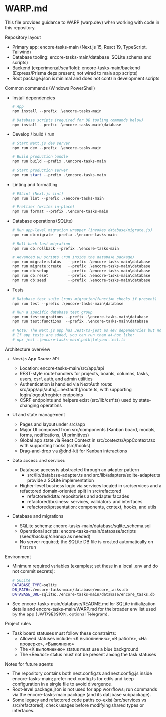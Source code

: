 # WARP.md

This file provides guidance to WARP (warp.dev) when working with code in this repository.

Repository layout
- Primary app: encore-tasks-main (Next.js 15, React 19, TypeScript, Tailwind)
- Database tooling: encore-tasks-main/database (SQLite schema and scripts)
- Backend (experimental/scaffold): encore-tasks-main/backend (Express/Prisma deps present; not wired to main app scripts)
- Root package.json is minimal and does not contain development scripts

Common commands (Windows PowerShell)
- Install dependencies
  ```powershell path=null start=null
  # App
  npm install --prefix .\encore-tasks-main

  # Database scripts (required for DB tooling commands below)
  npm install --prefix .\encore-tasks-main\database
  ```

- Develop / build / run
  ```powershell path=null start=null
  # Start Next.js dev server
  npm run dev --prefix .\encore-tasks-main

  # Build production bundle
  npm run build --prefix .\encore-tasks-main

  # Start production server
  npm run start --prefix .\encore-tasks-main
  ```

- Linting and formatting
  ```powershell path=null start=null
  # ESLint (Next.js lint)
  npm run lint --prefix .\encore-tasks-main

  # Prettier (writes in-place)
  npm run format --prefix .\encore-tasks-main
  ```

- Database operations (SQLite)
  ```powershell path=null start=null
  # Run app-level migration wrapper (invokes database/migrate.js)
  npm run db:migrate --prefix .\encore-tasks-main

  # Roll back last migration
  npm run db:rollback --prefix .\encore-tasks-main

  # Advanced DB scripts (run inside the database package)
  npm run migrate:status   --prefix .\encore-tasks-main\database
  npm run migrate:create   --prefix .\encore-tasks-main\database
  npm run db:setup         --prefix .\encore-tasks-main\database
  npm run db:reset         --prefix .\encore-tasks-main\database
  npm run db:seed          --prefix .\encore-tasks-main\database
  ```

- Tests
  ```powershell path=null start=null
  # Database test suite (runs migration/function checks if present)
  npm run test --prefix .\encore-tasks-main\database

  # Run a specific database test group
  npm run test:migrations --prefix .\encore-tasks-main\database
  npm run test:functions  --prefix .\encore-tasks-main\database

  # Note: The Next.js app has Jest/ts-jest as dev dependencies but no app-level test script is defined.
  # If app tests are added, you can run them ad-hoc like:
  # npx jest .\encore-tasks-main\path\to\your.test.ts
  ```

Architecture overview
- Next.js App Router API
  - Location: encore-tasks-main/src/app/api
  - REST-style route handlers for projects, boards, columns, tasks, users, csrf, auth, and admin utilities
  - Authentication is handled via NextAuth route: src/app/api/auth/[...nextauth]/route.ts, with supporting login/logout/register endpoints
  - CSRF endpoints and helpers exist (src/lib/csrf.ts) used by state-changing operations

- UI and state management
  - Pages and layout under src/app
  - Major UI composed from src/components (Kanban board, modals, forms, notifications, UI primitives)
  - Global app state via React Context in src/contexts/AppContext.tsx with supporting hooks (src/hooks)
  - Drag-and-drop via @dnd-kit for Kanban interactions

- Data access and services
  - Database access is abstracted through an adapter pattern
    - src/lib/database-adapter.ts and src/lib/adapters/sqlite-adapter.ts provide a SQLite implementation
  - Higher-level business logic via services located in src/services and a refactored domain-oriented split in src/refactored
    - refactored/data: repositories and adapter facades
    - refactored/business: services, validators, and interfaces
    - refactored/presentation: components, context, hooks, and utils

- Database and migrations
  - SQLite schema: encore-tasks-main/database/sqlite_schema.sql
  - Operational scripts: encore-tasks-main/database/scripts (seed/backup/cleanup as needed)
  - No server required; the SQLite DB file is created automatically on first run

Environment
- Minimum required variables (examples; set these in a local .env and do not commit secrets):
  ```bash path=null start=null
  # SQLite
  DATABASE_TYPE=sqlite
  DB_PATH=./encore-tasks-main/database/encore_tasks.db
  DATABASE_URL=sqlite:./encore-tasks-main/database/encore_tasks.db
  ```
- See encore-tasks-main/database/README.md for SQLite initialization details and encore-tasks-main/WARP.md for the broader env list used by the app (JWT/SESSION, optional Telegram).

Project rules
- Task board statuses must follow these constraints:
  - Allowed statuses include: «К выполнению», «В работе», «На проверке», «Выполнено»
  - The «К выполнению» status must use a blue background
  - The «Беклог» status must not be present among the task statuses

Notes for future agents
- The repository contains both next.config.ts and next.config.js inside encore-tasks-main; prefer next.config.ts for edits and keep configuration in a single file to avoid divergence.
- Root-level package.json is not used for app workflows; run commands via the encore-tasks-main package (and its database subpackage).
- Some legacy and refactored code paths co-exist (src/services vs src/refactored); check usages before modifying shared types or interfaces.
